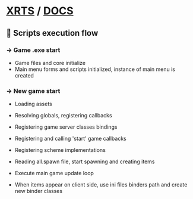 # [XRTS](../README.md) / [DOCS](./README.md)

## 🧰 Scripts execution flow

### -> Game .exe start

- Game files and core initialize
- Main menu forms and scripts initialized, instance of main menu is created

### -> New game start

- Loading assets
- Resolving globals, registering callbacks
- Registering game server classes bindings
- Registering and calling 'start' game callbacks
- Registering scheme implementations
- Reading all.spawn file, start spawning and creating items
- Execute main game update loop

- When items appear on client side, use ini files binders path and create new binder classes
